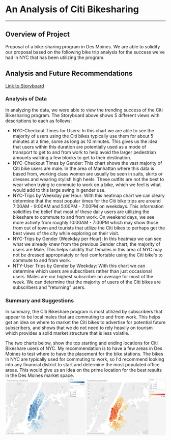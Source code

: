 # An Analysis of Citi Bikesharing

---

## Overview of Project
Proposal of a bike-sharing program in Des Moines. We are able to solidify our proposal based on the following bike trip analysis for the success we've had in NYC that has been utilizing the program.

## Analysis and Future Recommendations
[Link to Storyboard](https://public.tableau.com/profile/alyssa.quinn#!/vizhome/NYCStory-TableauModule14/NYCCitiRideshareAnalysis?publish=yes)

### Analysis of Data
In analyzing the data, we were able to view the trending success of the Citi Bikesharing program. The Storyboard above shows 5 different views with descriptions to each as follows:
- NYC-Checkout Times for Users: In this chart we are able to see the majority of users using the Citi bikes typically use them for about 5 minutes at a time, some as long as 10 minutes. This gives us the idea that users within this duration are potentially used as a mode of transport to get to and from work to help avoid the larger pedestrian amounts walking a few blocks to get to their destination.
- NYC-Checkout Times by Gender: This chart shows the vast majority of Citi bike users are male. In the area of Manhattan where this data is based from, working class women are usually be seen in suits, skirts or dresses and wearing stylish high heels. These outfits are not the best to wear when trying to commute to work on a bike, which we feel is what would add to this large swing in gender use.
- NYC-Trips by Weekday per Hour: With this heatmap chart we can cleary determine that the most popular times for the Citi bike trips are around 7:00AM - 9:00AM and 5:00PM - 7:00PM on weekdays. This information solidifies the belief that most of these daily users are utilizing the bikeshare to commute to and from work. On weekend days, we see more activity from roughly 10:00AM - 7:00PM which may show those from out of town and tourists that utilize the Citi bikes to perhaps get the best views of the city while exploring on their visit.
- NYC-Trips by Gender (Weekday per Hour): In this heatmap we can see what we already knew from the previous Gender chart; the majority of users are Male. This helps solidify that females in this area of NYC may not be dressed appropriately or feel comfortable using the Citi bike's to commute to and from work.
- NTY-User Trips by Gender by Weekday: With this chart we can determine which users are subscribers rather than just occasional users. Males are our highest subscriber on average for most of the week. We can determine that the majority of users of the Citi bikes are subscribers and "returning" users.

### Summary and Suggestions

In summary, the Citi Bikeshare program is most utilized by subscribers that appear to be local males that are commuting to and from work. This helps get an idea on where to market the Citi bikes to advertise for potential future subscribers, and shows that we do not need to rely heavily on tourism which provides a solid market structure that is less volatile.

The two charts below, show the top starting and ending locations for Citi Bikeshare users of NYC. My recommendation is to have a few areas in Des Moines to test where to have the placement for the bike stations. The bikes in NYC are typically used for commuting to work, so I'd recommend looking into any financial district to start and determine the most populated office areas. This would give us an idea on the prime location for the best results in the Des Moines market space.
![NYC Start-End Locations](https://raw.githubusercontent.com/aquinn107/bikesharing/main/NYC%20Start-End%20Locations.png)

